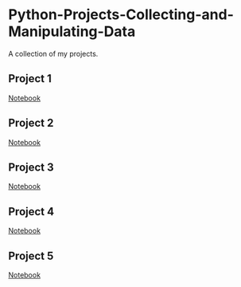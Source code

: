 # Python-Projects-Collecting-and-Manipulating-Data 
A collection of my projects.

## Project 1
[Notebook]()

## Project 2
[Notebook]()

## Project 3
[Notebook]()

## Project 4
[Notebook]()

## Project 5
[Notebook]()
